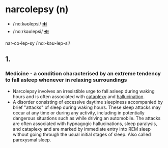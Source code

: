 # narcolepsy (n)

- /ˈnɑːkəʊlepsi/ [🔊](https://www.oxfordlearnersdictionaries.com/media/english/uk_pron/n/nar/narco/narcolepsy__gb_1.mp3)
- /ˈnɑːrkəʊlepsi/ [🔊](https://www.oxfordlearnersdictionaries.com/media/english/us_pron/n/nar/narco/narcolepsy__us_1.mp3)

nar-co-lep-sy /ˈnɑː-kəʊ-lep-si/

## 1.

### Medicine - a condition characterised by an extreme tendency to fall asleep whenever in relaxing surroundings

- Narcolepsy involves an irresistible urge to fall asleep during waking hours and is often associated with [cataplexy](../c/cataplexy-n.md#psychology---a-sudden-loss-of-muscle-tone-that-may-be-localised-causing-for-example-loss-or-grasp-or-head-nodding-or-generalised-resulting-in-collapse-of-the-entire-body-it-is-a-temporary-condition-usually-precipitated-by-an-extreme-emotional-stimulus-eg-an-uncontrollable-fit-of-laughter-overwhelming-anxiety-excitement-or-anger) and [hallucination](../h/hallucination-n.md#an-experience-involving-the-apparent-perception-of-something-not-present).
- A disorder consisting of excessive daytime sleepiness accompanied by brief "attacks" of sleep during waking hours. These sleep attacks may occur at any time or during any activity, including in potentially dangerous situations such as while driving an automobile. The attacks are often associated with hypnagogic hallucinations, sleep paralysis, and cataplexy and are marked by immediate entry into REM sleep without going through the usual initial stages of sleep. Also called paroxysmal sleep.
